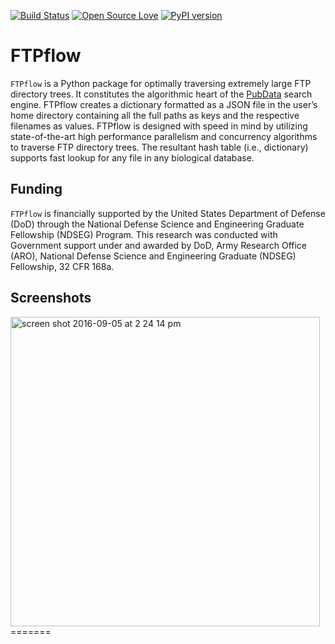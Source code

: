 [![Build Status](https://travis-ci.org/Bohdan-Khomtchouk/FTPflow.svg?branch=master)](https://travis-ci.org/Bohdan-Khomtchouk/FTPflow)
[![Open Source Love](https://badges.frapsoft.com/os/gpl/gpl.svg?v=102)](https://github.com/ellerbrock/open-source-badge/)
[![PyPI version](https://badge.fury.io/py/FTPflow.svg)](https://badge.fury.io/py/FTPflow)

# FTPflow

`FTPflow` is a Python package for optimally traversing extremely large FTP directory trees.  It constitutes the algorithmic heart of the [PubData](https://github.com/Bohdan-Khomtchouk/PubData) search engine.  FTPflow creates a dictionary formatted as a JSON file in the user’s home directory containing all the full paths as keys and the respective filenames as values.  FTPflow is designed with speed in mind by utilizing state-of-the-art high performance parallelism and concurrency algorithms to traverse FTP directory trees.  The resultant hash table (i.e., dictionary) supports fast lookup for any file in any biological database.


## Funding

`FTPflow` is financially supported by the United States Department of Defense (DoD) through the National Defense Science and Engineering Graduate Fellowship (NDSEG) Program. This research was conducted with Government support under and awarded by DoD, Army Research Office (ARO), National Defense Science and Engineering Graduate (NDSEG) Fellowship, 32 CFR 168a.

## Screenshots

<img width="495" alt="screen shot 2016-09-05 at 2 24 14 pm" src="https://cloud.githubusercontent.com/assets/9893806/18255169/893a6ffc-7374-11e6-99fa-4569fc247629.png">
=======
